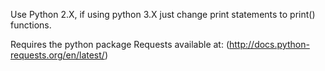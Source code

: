 Use Python 2.X, if using python 3.X just change print statements to print() functions.

Requires the python package Requests available at:
(http://docs.python-requests.org/en/latest/)
